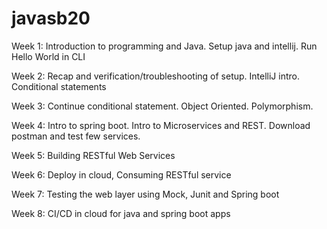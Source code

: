 # javasb20

Week 1: Introduction to programming and Java. Setup java and intellij. Run Hello World in CLI

Week 2: Recap and verification/troubleshooting of setup. IntelliJ intro. Conditional statements 

Week 3: Continue conditional statement. Object Oriented. Polymorphism.  

Week 4: Intro to spring boot. Intro to Microservices and REST. Download postman and test few services. 

Week 5: Building RESTful Web Services

Week 6: Deploy in cloud, Consuming RESTful service 

Week 7: Testing the web layer using Mock, Junit and Spring boot 

Week 8: CI/CD in cloud for java and spring boot apps 
